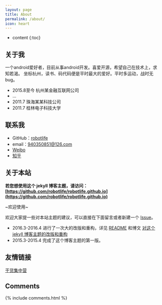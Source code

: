 ```yaml
---
layout: page
title: About
permalink: /about/
icon: heart
---
```


* content
{:toc}

## 关于我

一个android爱好者，目前从事android开发。喜爱开源，希望自己在技术上，求知若渴。
坐标杭州，读书、码代码便是平时最大的爱好。平时多运动，战时无bug。

* 2015.8至今 杭州某金融互联网公司
* ...
* 2011.7 珠海某某科技公司
* 2011.7 桂林电子科技大学

## 联系我

* GitHub：[robotlife](https://github.com/robotlife)
* email：940350851@126.com
* [Weibo](http://weibo.com/robotke)
* [知乎](https://www.zhihu.com/people/chen-ming-51-3)

## 关于本站

**若您想使用这个 jekyll 博客主题，请访问：[https://github.com/robotlife/robotlife.github.io](https://github.com/robotlife/robotlife.github.io)**

~欢迎使用~

欢迎大家提一些对本站主题的建议，可以直接在下面留言或者新建一个 [Issue](https://github.com/Gaohaoyang/gaohaoyang.github.io/issues)。

* 2016.3-2016.4 进行了一次大的改版和重构，详见 [README](https://github.com/Gaohaoyang/gaohaoyang.github.io/blob/master/README.md) 和博文 [对这个 jekyll 博客主题的改版和重构](http://gaohaoyang.github.io/2016/03/12/jekyll-theme-version-2.0/)
* 2015.3-2015.4 完成了这个博客主题的第一版。


## 友情链接

[干货集中营](http://www.gank.io) 

## Comments

{% include comments.html %}
